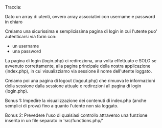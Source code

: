 Traccia:

Dato un array di utenti, ovvero array associativi con username e password in chiaro

Creiamo una sicurissima e semplicissima pagina di login in cui l'utente puo' autenticarsi via form con:
- un username
- una password

La pagina di login (login.php) ci redireziona, una volta effettuato e SOLO se avvenuto correttamente,
alla pagina principale della nostra applicazione (index.php), in cui visualizziamo via sessione il nome dell'utente loggato.

Creiamo poi una pagina di logout (logout.php) che rimuova le informazioni della sessione dalla sessione attuale e redirezioni
all pagina di login (login.php).

Bonus 1:
Impedire la visualizzazione dei contenuti di index.php (anche semplici di prova) fino a quanto l'utente non sia loggato.

Bonus 2:
Prevedere l'uso di qualsiasi controllo attraverso una funzione inserita in un file separato in 'src/functions.php/' 